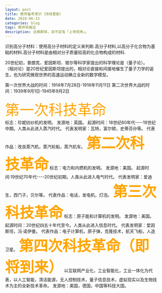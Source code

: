 ```yaml
---
layout: post
title: 教师备考常识（持续更新）
date: 2018-06-13
categories: blog
tags: 教师资格证
description: 远离群体，说不定有「上帝视角」。
---
```


识别高分子材料：使用高分子材料的定义来判断.高分子材料,以高分子化合物为基础的材料.高分子材料是由相对分子质量较高的化合物构成的材料.

20世纪初，普朗克、爱因斯坦、玻尔等科学家提出的科学理论是（量子论）。
（相对论）是20世纪爱因斯坦提出的，相对论直接和间接地催生了量子力学的诞生，也为研究微观世界的高速运动确立全新的数学模型。

第一次世界大战的时间：1914年7月28日-1918年11月11日
第二次世界大战的时间：1939年9月1日-1945年9月2日

<font color=orange size=7>第一次科技革命</font><br>
标志：珍妮纺纱机的发明。
发源地：英国。
起源时间：18世纪60年代----19世纪中期。人类从此进入蒸汽时代。
代表发明家：瓦特，富尔顿，史蒂芬孙等。
代表作品：改良蒸汽机，蒸汽轮船，蒸汽机车。
<font color=orange size=7>**第二次科技革命**</font>
标志：电力和内燃机的发明。
发源地：美国。
起源时间:19世纪70年代----20世纪初期。人类从此进入电气时代。
代表发明家：爱迪生，西门子，贝尔等。
代表作品：电话，发电机，灯泡。
<font color=orange size=7>**第三次科技革命**</font>
标志：原子能和计算机的发明。
发源地：美国。
起源时间：20世纪四五十年代至今。人类从此进入信息时代。
代表发明家：爱因斯坦，冯·诺伊曼。
代表作品：电子计算机，原子弹，克隆技术，航天飞船，人造卫星。
<font color=orange size=7>**第四次科技革命（即将到来）**</font>
以互联网产业化，工业智能化，工业一体化为代表，以人工智能，清洁能源，无人控制技术，量子信息技术，虚拟现实以及生物技术为主的全新技术革命。
发源地：美国，德国，中国等科技大国。

